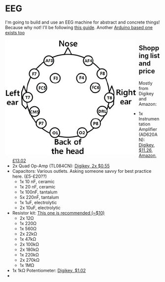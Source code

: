 # EEG
I'm going to build and use an EEG machine for abstract and concrete things! Because why not! I'll be following [this guide](https://www.instructables.com/id/DIY-EEG-and-ECG-Circuit). Another [Arduino based one exists too](https://www.instructables.com/id/Mini-Arduino-Portable-EEG-Brain-Wave-Monitor-/)

<img src="imgs/nodes.png"
     alt="EEG Nodes"
     style="float: left; margin-right: 10px;"/>

## Shopping list and price
Mostly from Digikey and Amazon:
* 1x Instrumentation Amplifier (AD620AN): [Digikey, $11.26](https://www.digikey.com/product-detail/en/AD620ANZ/AD620ANZ-ND/750967), [Amazon, £13.02](https://www.amazon.co.uk/INSTR-130DB-AD620ANZ-ANALOG-DEVICES/dp/B007CHIODY/ref=sr_1_1?dchild=1&keywords=AD620ANZ&qid=1599005216&sr=8-1)
* 2x Quad Op-Amp (TL084CN): [Digikey, 2x $0.55](https://www.digikey.com/product-detail/en/TL084CN/296-1784-5-ND/277429)
* Capacitors: Various outlets. Asking someone savvy for best practice here. (£5-£20??)
    - 1x 10 nF, ceramic
    - 1x 20 nF, ceramic
    - 1x 100nF, tantalum
    - 5x 220nF, tantalum
    - 1x 1uF, electrolytic
    - 2x 10uF, electrolytic
* Resistor kit: [This one is recommended (~$10)](https://www.amazon.com/Joe-Knows-Electronics-Value-Resistor/dp/B003UC4FSS/ref=sr_1_1?s=toys-and-games&ie=UTF8&qid=1340397296&sr=1-1)
    - 2x 12Ω
    - 1x 220Ω
    - 1x 560Ω
    - 2x 22kΩ
    - 1x 47kΩ
    - 2x 100kΩ
    - 2x 180kΩ
    - 1x 220kΩ
    - 2x 270kΩ
    - 1x 1MΩ
* 1x 1kΩ Potentiometer: [Digikey, $1.02](https://www.digikey.com/product-detail/en/3362P-1-102LF/3362P-102LF-ND/1088411)
* 
